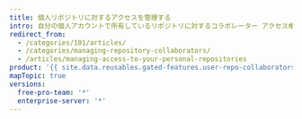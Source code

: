 ```yaml
---
title: 個人リポジトリに対するアクセスを管理する
intro: 自分の個人アカウントで所有しているリポジトリに対するコラボレーター アクセス権を、ユーザに付与できます。
redirect_from:
  - /categories/101/articles/
  - /categories/managing-repository-collaborators/
  - /articles/managing-access-to-your-personal-repositories
product: '{{ site.data.reusables.gated-features.user-repo-collaborators }}'
mapTopic: true
versions:
  free-pro-team: '*'
  enterprise-server: '*'
---
```


